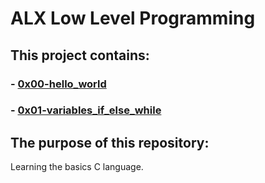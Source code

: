 # ALX Low Level Programming
## This project contains:
### - [0x00-hello_world](https://github.com/kazdarihamza/alx-low_level_programming/tree/main/0x00-hello_world)
### - [0x01-variables_if_else_while](https://github.com/kazdarihamza/alx-low_level_programming/tree/main/0x01-variables_if_else_while)


## The purpose of this repository:
Learning the basics C language.

